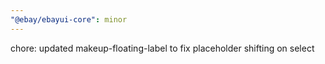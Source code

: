 ```yaml
---
"@ebay/ebayui-core": minor
---
```


chore: updated makeup-floating-label to fix placeholder shifting on select
